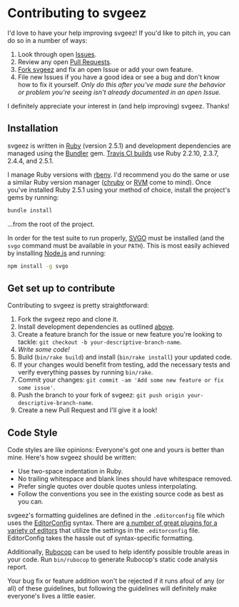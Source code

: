 # Contributing to svgeez

I'd love to have your help improving svgeez! If you'd like to pitch in, you can do so in a number of ways:

1. Look through open [Issues](https://github.com/jgarber623/svgeez/issues).
1. Review any open [Pull Requests](https://github.com/jgarber623/svgeez/pulls).
1. [Fork svgeez](#get-set-up-to-contribute) and fix an open Issue or add your own feature.
1. File new Issues if you have a good idea or see a bug and don't know how to fix it yourself. _Only do this after you've made sure the behavior or problem you're seeing isn't already documented in an open Issue._

I definitely appreciate your interest in (and help improving) svgeez. Thanks!

## Installation

svgeez is written in [Ruby](https://www.ruby-lang.org/en/) (version 2.5.1) and development dependencies are managed using the [Bundler](http://bundler.io) gem. [Travis CI builds](https://travis-ci.org/jgarber623/svgeez) use Ruby 2.2.10, 2.3.7, 2.4.4, and 2.5.1.

I manage Ruby versions with [rbenv](https://github.com/rbenv/rbenv). I'd recommend you do the same or use a similar Ruby version manager ([chruby](https://github.com/postmodern/chruby) or [RVM](https://rvm.io) come to mind). Once you've installed Ruby 2.5.1 using your method of choice, install the project's gems by running:

```sh
bundle install
```

…from the root of the project.

In order for the test suite to run properly, [SVGO](https://github.com/svg/svgo) must be installed (and the `svgo` command must be available in your `PATH`). This is most easily achieved by installing [Node.js](https://nodejs.org) and running:

```sh
npm install -g svgo
```

## Get set up to contribute

Contributing to svgeez is pretty straightforward:

1. Fork the svgeez repo and clone it.
1. Install development dependencies as outlined [above](#installation).
1. Create a feature branch for the issue or new feature you're looking to tackle: `git checkout -b your-descriptive-branch-name`.
1. _Write some code!_
1. Build (`bin/rake build`) and install (`bin/rake install`) your updated code.
1. If your changes would benefit from testing, add the necessary tests and verify everything passes by running `bin/rake`.
1. Commit your changes: `git commit -am 'Add some new feature or fix some issue'`.
1. Push the branch to your fork of svgeez: `git push origin your-descriptive-branch-name`.
1. Create a new Pull Request and I'll give it a look!

## Code Style

Code styles are like opinions: Everyone's got one and yours is better than mine. Here's how svgeez should be written:

- Use two-space indentation in Ruby.
- No trailing whitespace and blank lines should have whitespace removed.
- Prefer single quotes over double quotes unless interpolating.
- Follow the conventions you see in the existing source code as best as you can.

svgeez's formatting guidelines are defined in the `.editorconfig` file which uses the [EditorConfig](http://editorconfig.org) syntax. There are [a number of great plugins for a variety of editors](http://editorconfig.org/#download) that utilize the settings in the `.editorconfig` file. EditorConfig takes the hassle out of syntax-specific formatting.

Additionally, [Rubocop](https://github.com/bbatsov/rubocop) can be used to help identify possible trouble areas in your code. Run `bin/rubocop` to generate Rubocop's static code analysis report.

Your bug fix or feature addition won't be rejected if it runs afoul of any (or all) of these guidelines, but following the guidelines will definitely make everyone's lives a little easier.
